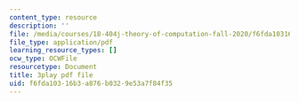 ```yaml
---
content_type: resource
description: ''
file: /media/courses/18-404j-theory-of-computation-fall-2020/f6fda10316b3a876b0329e53a7f84f35_4dFPVJrNLDs.pdf
file_type: application/pdf
learning_resource_types: []
ocw_type: OCWFile
resourcetype: Document
title: 3play pdf file
uid: f6fda103-16b3-a876-b032-9e53a7f84f35
---
```

